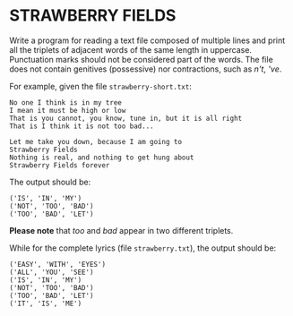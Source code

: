 # STRAWBERRY FIELDS

Write a program for reading a text file composed of multiple lines and print all the triplets of adjacent words of the same length in uppercase. Punctuation marks should not be considered part of the words. The file does not contain genitives (possessive) nor contractions, such as *n't*, *'ve*.

For example, given the file `strawberry-short.txt`:

```
No one I think is in my tree
I mean it must be high or low
That is you cannot, you know, tune in, but it is all right
That is I think it is not too bad...

Let me take you down, because I am going to
Strawberry Fields
Nothing is real, and nothing to get hung about
Strawberry Fields forever
```

The output should be:

```
('IS', 'IN', 'MY')
('NOT', 'TOO', 'BAD')
('TOO', 'BAD', 'LET')
```

**Please note** that *too* and *bad* appear in two different triplets.

While for the complete lyrics (file `strawberry.txt`), the output should be:

```
('EASY', 'WITH', 'EYES')
('ALL', 'YOU', 'SEE')
('IS', 'IN', 'MY')
('NOT', 'TOO', 'BAD')
('TOO', 'BAD', 'LET')
('IT', 'IS', 'ME')
```
